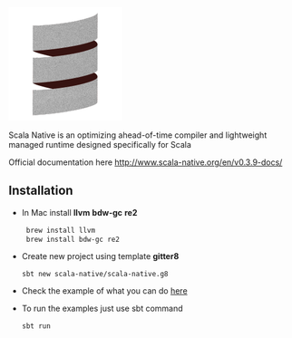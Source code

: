 ![My image](img/logo.png)

Scala Native is an optimizing ahead-of-time compiler and lightweight managed runtime designed specifically for Scala

Official documentation here  http://www.scala-native.org/en/v0.3.9-docs/

## Installation

* In Mac install **llvm** **bdw-gc** **re2**

    ```
     brew install llvm
     brew install bdw-gc re2
    ```

* Create new project using template **gitter8**

    ```
    sbt new scala-native/scala-native.g8
    ```
* Check the example of what you can do [here](src/main/scala/com/politrons/server/Features.scala)    

* To run the examples just use sbt command

    ```
    sbt run
    ```